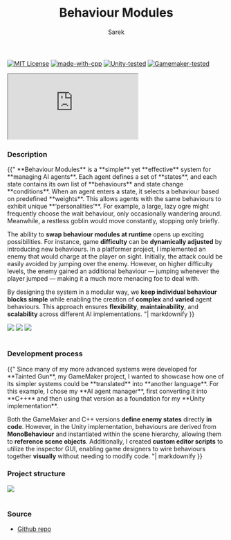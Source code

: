 ﻿---
title: Behaviour Modules
author: Sarek
layout: page
---
[![MIT License](https://img.shields.io/badge/License-MIT-green.svg)](LICENSE)
[![made-with-cpp](https://img.shields.io/badge/C%2B%2B17-green?style=flat&label=Made%20with)](https://learn.microsoft.com/en-us/cpp/cpp/welcome-back-to-cpp-modern-cpp)
[![Unity-tested](https://img.shields.io/badge/Made%20with-Unity%20-%23000000.svg?&logo=unity)](https://unity.com)
[![Gamemaker-tested](https://img.shields.io/badge/GameMaker-orange?style=flat&logo=gamemaker&label=Made%20with)](https://gamemaker.io)

<iframe src="https://www.youtube.com/embed/t8RM2XKsNJE?si=jzgxTqzDQPRjHGed" allow="autoplay; encrypted-media; fullscreen;"></iframe>
<br>

### Description
<div class="blockText"> {{"
**Behaviour Modules** is a **simple** yet **effective** system for **managing AI agents**. Each agent defines a set of **states**, and each
state contains its own list of **behaviours** and state change **conditions**. When an agent enters a state, it selects a
behaviour based on predefined **weights**. This allows agents with the same behaviours to exhibit unique **‘personalities’**.
For example, a large, lazy ogre might frequently choose the wait behaviour, only occasionally wandering around.
Meanwhile, a restless goblin would move constantly, stopping only briefly.

The ability to **swap behaviour modules at runtime** opens up exciting possibilities. For instance, game **difficulty** can be
**dynamically adjusted** by introducing new behaviours. In a platformer project, I implemented an enemy that would charge
at the player on sight. Initially, the attack could be easily avoided by jumping over the enemy. However, on higher
difficulty levels, the enemy gained an additional behaviour — jumping whenever the player jumped — making it a much more
menacing foe to deal with.

By designing the system in a modular way, we **keep individual behaviour blocks simple** while enabling the creation of
**complex** and **varied** agent behaviours. This approach ensures **flexibility**, **maintainability**, and **scalability** across
different AI implementations.
"| markdownify }} </div>

<div class="screenshots">
    <img src="../../../assets/images/behaviour modules/screenshot1.png">
    <img src="../../../assets/images/behaviour modules/screenshot2.png">
    <img src="../../../assets/images/behaviour modules/screenshot3.png">
</div>
<br>

### Development process
<div class="blockText"> {{"
Since many of my more advanced systems were developed for **Tainted Gun**, my GameMaker project, I wanted to showcase how
one of its simpler systems could be **translated** into **another language**. For this example, I chose my **AI agent manager**,
first converting it into **C++** and then using that version as a foundation for my **Unity implementation**.

Both the GameMaker and C++ versions **define enemy states** directly **in code**. However, in the Unity implementation,
behaviours are derived from **MonoBehaviour** and instantiated within the scene hierarchy, allowing them to **reference
scene objects**. Additionally, I created **custom editor scripts** to utilize the inspector GUI, enabling game designers
to wire behaviours together **visually** without needing to modify code.
"| markdownify }} </div>

### Project structure
<div class="structure">
    <img src="../../../assets/images/behaviour modules/structure.png">
</div>
<br>

### Source
* [Github repo](https://github.com/sareklambert/behaviourModules)
